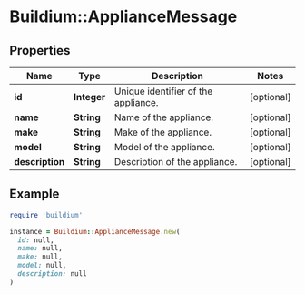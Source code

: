 # Buildium::ApplianceMessage

## Properties

| Name | Type | Description | Notes |
| ---- | ---- | ----------- | ----- |
| **id** | **Integer** | Unique identifier of the appliance. | [optional] |
| **name** | **String** | Name of the appliance. | [optional] |
| **make** | **String** | Make of the appliance. | [optional] |
| **model** | **String** | Model of the appliance. | [optional] |
| **description** | **String** | Description of the appliance. | [optional] |

## Example

```ruby
require 'buildium'

instance = Buildium::ApplianceMessage.new(
  id: null,
  name: null,
  make: null,
  model: null,
  description: null
)
```

